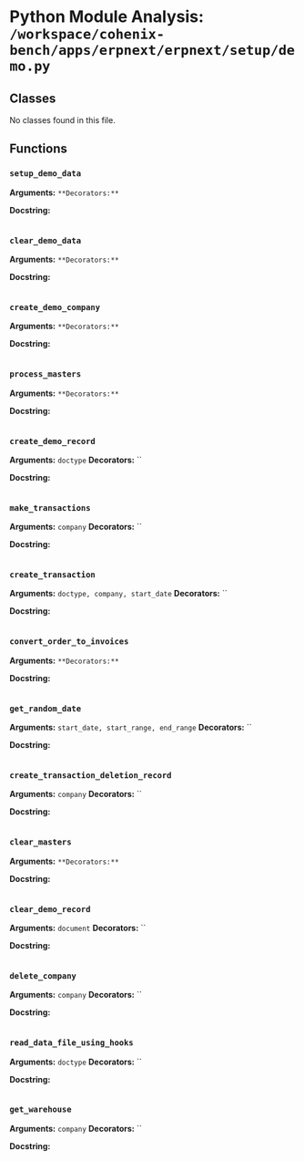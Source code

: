 # Python Module Analysis: `/workspace/cohenix-bench/apps/erpnext/erpnext/setup/demo.py`

## Classes

No classes found in this file.


## Functions

### `setup_demo_data`
**Arguments:** ``
**Decorators:** ``

**Docstring:**
```

```
### `clear_demo_data`
**Arguments:** ``
**Decorators:** ``

**Docstring:**
```

```
### `create_demo_company`
**Arguments:** ``
**Decorators:** ``

**Docstring:**
```

```
### `process_masters`
**Arguments:** ``
**Decorators:** ``

**Docstring:**
```

```
### `create_demo_record`
**Arguments:** `doctype`
**Decorators:** ``

**Docstring:**
```

```
### `make_transactions`
**Arguments:** `company`
**Decorators:** ``

**Docstring:**
```

```
### `create_transaction`
**Arguments:** `doctype, company, start_date`
**Decorators:** ``

**Docstring:**
```

```
### `convert_order_to_invoices`
**Arguments:** ``
**Decorators:** ``

**Docstring:**
```

```
### `get_random_date`
**Arguments:** `start_date, start_range, end_range`
**Decorators:** ``

**Docstring:**
```

```
### `create_transaction_deletion_record`
**Arguments:** `company`
**Decorators:** ``

**Docstring:**
```

```
### `clear_masters`
**Arguments:** ``
**Decorators:** ``

**Docstring:**
```

```
### `clear_demo_record`
**Arguments:** `document`
**Decorators:** ``

**Docstring:**
```

```
### `delete_company`
**Arguments:** `company`
**Decorators:** ``

**Docstring:**
```

```
### `read_data_file_using_hooks`
**Arguments:** `doctype`
**Decorators:** ``

**Docstring:**
```

```
### `get_warehouse`
**Arguments:** `company`
**Decorators:** ``

**Docstring:**
```

```

